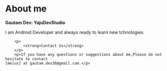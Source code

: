 # About me

<html>
	<head>
		<title>About Me : Gautam Dev</title>
	</head>
	<body>
		<p>
			<strong>Gautam Dev: YajuDevStudio</strong>
		</p>
		<p>I am Android Developer and always ready to learn new tchnologies.</p>
		
		<p>
			<strong>Contact Us</strong>
		</p>
		<p>If you have any questions or suggestions about me,Please do not hesitate to contact
    [me|us] at gautam.dev36@gmail.com.</p>
	
</body></html>

